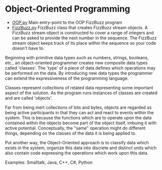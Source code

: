 # Object-Oriented Programming

*   [OOP.py](./OOP.py)
    Main entry-point to the OOP FizzBuzz program
*   [FizzBuzz.py](./FizzBuzz.py)
    FizzBuzz class that creates FizzBuzz stream objects.  A FizzBuzz stream
    object is constructed to cover a range of integers and can be asked to
    provide the next number in the sequence.  The FizzBuzz stream object keeps
    track of its place within the sequence so your code doesn't have to.


Beginning with primitive data types such as numbers, strings, booleans, etc.,
an object-oriented programmer creates new composite data types called
'classes'.  The 'type' of a piece of data defines which operations may be
performed on the data.  By introducing new data types the programmer can extend
the expressiveness of the programming language.

Classes represent collections of related data representing some important
aspect of the solution.  As the program runs instances of classes are created
and are called 'objects'.

Far from being inert collections of bits and bytes, objects are regarded as
being active participants in that they can act and react to events within the
system.  This is because the functions which are to operate upon the data
contained within the objects become part of the object itself, imbuing it with
active potential.  Conceptually, the "same" operation might do different
things, depending on the classes of the data it is being applied to.

Put another way, the Object-Oriented approach is to classify data which exists
in the system, organize this data into discrete and distinct units which also
contain code expressing the operations which work upon this data.

Examples: Smalltalk, Java, C++, C#, Python
